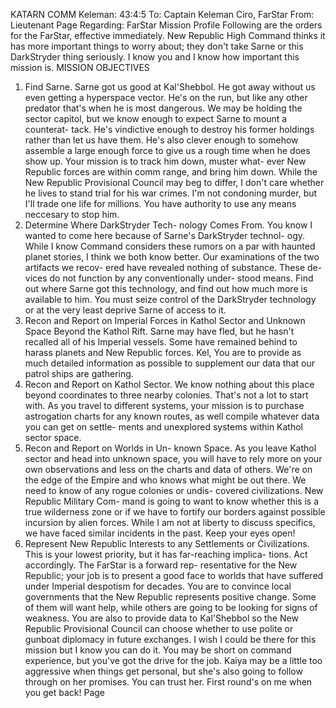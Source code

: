 


KATARN
COMM
Keleman:
43:4:5
To: Captain Keleman Ciro, FarStar From: Lieutenant Page
Regarding: FarStar Mission Profile
Following are the orders for the FarStar, effective immediately.
New Republic High Command thinks it has more important things to worry about; they don't take Sarne or this DarkStryder thing seriously. I know you and I know how important this mission is.
MISSION OBJECTIVES
1. Find Sarne. Sarne got us good at Kal'Shebbol. He got away without us even getting a hyperspace vector. He's on the run, but like any other predator that's when he is most dangerous.
We may be holding the sector capitol, but we know enough to expect Sarne to mount a counterat- tack. He's vindictive enough to destroy his former holdings rather than let us have them. He's also clever enough to somehow assemble a large enough force to give us a rough time when he does show up.
Your mission is to track him down, muster what- ever New Republic forces are within comm range, and bring him down.
While the New Republic Provisional Council may beg to differ, I don't care whether he lives to stand trial for his war crimes. I'm not condoning murder, but I'll trade one life for millions. You have authority to use any means neccesary to stop him.
2. Determine Where DarkStryder Tech- nology Comes From. You know I wanted to come here because of Sarne's DarkStryder technol- ogy. While I know Command considers these rumors on a par with haunted planet stories, I think we both know better.
Our examinations of the two artifacts we recov- ered have revealed nothing of substance. These de- vices do not function by any conventionally under- stood means.
Find out where Sarne got this technology, and find out how much more is available to him. You must seize control of the DarkStryder technology or at the very least deprive Sarne of access to it.
3. Recon and Report on Imperial Forces in Kathol Sector and Unknown Space Beyond the Kathol Rift. Sarne may have fled, but he hasn't recalled all of his Imperial vessels. Some have remained behind to harass planets and New Republic forces.
Kel,
You are to provide as much detailed information
as possible to supplement our data that our patrol ships are gathering.
4. Recon and Report on Kathol Sector. We know nothing about this place beyond coordinates to three nearby colonies. That's not a lot to start with.
As you travel to different systems, your mission is to purchase astrogation charts for any known routes, as well compile whatever data you can get on settle- ments and unexplored systems within Kathol sector space.
5. Recon and Report on Worlds in Un- known Space. As you leave Kathol sector and head into unknown space, you will have to rely more on your own observations and less on the charts and data of others. We're on the edge of the Empire and who knows what might be out there.
We need to know of any rogue colonies or undis- covered civilizations. New Republic Military Com- mand is going to want to know whether this is a true wilderness zone or if we have to fortify our borders against possible incursion by alien forces. While I am not at liberty to discuss specifics, we have faced similar incidents in the past.
Keep your eyes open!
6. Represent New Republic Interests to any Settlements or Ċivilizations. This is your lowest priority, but it has far-reaching implica- tions. Act accordingly. The FarStar is a forward rep- resentative for the New Republic; your job is to present a good face to worlds that have suffered under Imperial despotism for decades.
You are to convince local governments that the New Republic represents positive change. Some of them will want help, while others are going to be looking for signs of weakness. You are also to provide data to Kal'Shebbol so the New Republic Provisional Council can choose whether to use polite or gunboat diplomacy in future exchanges.
I wish I could be there for this mission but I know you can do it. You may be short on command experience, but you've got the drive for the job.
Kaiya may be a little too aggressive when things get personal, but she's also going to follow through on her promises. You can trust her.
First round's on me when you get back!
Page